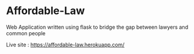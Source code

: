 # Affordable-Law

Web Application written using flask to bridge the gap between lawyers and common people

Live site : https://affordable-law.herokuapp.com/
